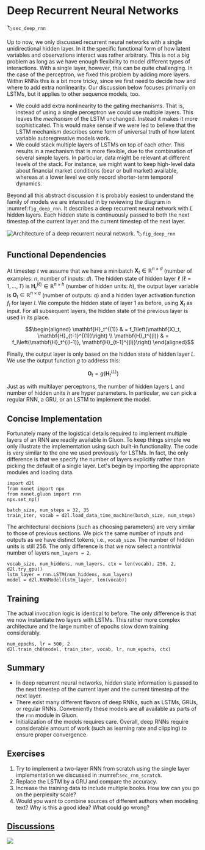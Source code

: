 # Deep Recurrent Neural Networks

:label:`sec_deep_rnn`

Up to now, we only discussed recurrent neural networks with a single unidirectional hidden layer. In it the specific functional form of how latent variables and observations interact was rather arbitrary. This is not a big problem as long as we have enough flexibility to model different types of interactions. With a single layer, however, this can be quite challenging. In the case of the perceptron, we fixed this problem by adding more layers. Within RNNs this is a bit more tricky, since we first need to decide how and where to add extra nonlinearity. Our discussion below focuses primarily on LSTMs, but it applies to other sequence models, too.

* We could add extra nonlinearity to the gating mechanisms. That is, instead of using a single perceptron we could use multiple layers. This leaves the *mechanism* of the LSTM unchanged. Instead it makes it more sophisticated. This would make sense if we were led to believe that the LSTM mechanism describes some form of universal truth of how latent variable autoregressive models work.
* We could stack multiple layers of LSTMs on top of each other. This results in a mechanism that is more flexible, due to the combination of several simple layers. In particular, data might be relevant at different levels of the stack. For instance, we might want to keep high-level data about financial market conditions (bear or bull market) available, whereas at a lower level we only record shorter-term temporal dynamics.

Beyond all this abstract discussion it is probably easiest to understand the family of models we are interested in by reviewing the diagram in :numref:`fig_deep_rnn`. It describes a deep recurrent neural network with $L$ hidden layers. Each hidden state is continuously passed to both the next timestep of the current layer and the current timestep of the next layer.

![ Architecture of a deep recurrent neural network. ](../img/deep-rnn.svg)
:label:`fig_deep_rnn`

## Functional Dependencies

At timestep $t$ we assume that we have a minibatch $\mathbf{X}_t \in \mathbb{R}^{n \times d}$ (number of examples: $n$, number of inputs: $d$). The hidden state of hidden layer $\ell$ ($\ell=1,\ldots, T$) is $\mathbf{H}_t^{(\ell)}  \in \mathbb{R}^{n \times h}$ (number of hidden units: $h$), the output layer variable is $\mathbf{O}_t \in \mathbb{R}^{n \times q}$ (number of outputs: $q$) and a hidden layer activation function $f_l$ for layer $l$. We compute the hidden state of layer $1$ as before, using $\mathbf{X}_t$ as input. For all subsequent layers, the hidden state of the previous layer is used in its place.

$$\begin{aligned}
\mathbf{H}_t^{(1)} & = f_1\left(\mathbf{X}_t, \mathbf{H}_{t-1}^{(1)}\right) \\
\mathbf{H}_t^{(l)} & = f_l\left(\mathbf{H}_t^{(l-1)}, \mathbf{H}_{t-1}^{(l)}\right)
\end{aligned}$$

Finally, the output layer is only based on the hidden state of hidden layer $L$. We use the output function $g$ to address this:

$$\mathbf{O}_t = g \left(\mathbf{H}_t^{(L)}\right)$$

Just as with multilayer perceptrons, the number of hidden layers $L$ and number of hidden units $h$ are hyper parameters. In particular, we can pick a regular RNN, a GRU, or an LSTM to implement the model.

## Concise Implementation

Fortunately many of the logistical details required to implement multiple layers of an RNN are readily available in Gluon. To keep things simple we only illustrate the implementation using such built-in functionality. The code is very similar to the one we used previously for LSTMs. In fact, the only difference is that we specify the number of layers explicitly rather than picking the default of a single layer. Let's begin by importing the appropriate modules and loading data.

```{.python .input  n=17}
import d2l
from mxnet import npx
from mxnet.gluon import rnn
npx.set_np()

batch_size, num_steps = 32, 35
train_iter, vocab = d2l.load_data_time_machine(batch_size, num_steps)
```

The architectural decisions (such as choosing parameters) are very similar to those of previous sections. We pick the same number of inputs and outputs as we have distinct tokens, i.e., `vocab_size`. The number of hidden units is still 256. The only difference is that we now select a nontrivial number of layers `num_layers = 2`.

```{.python .input  n=22}
vocab_size, num_hiddens, num_layers, ctx = len(vocab), 256, 2, d2l.try_gpu()
lstm_layer = rnn.LSTM(num_hiddens, num_layers)
model = d2l.RNNModel(lstm_layer, len(vocab))
```

## Training

The actual invocation logic is identical to before. The only difference is that we now instantiate two layers with LSTMs. This rather more complex architecture and the large number of epochs slow down training considerably.

```{.python .input  n=8}
num_epochs, lr = 500, 2
d2l.train_ch8(model, train_iter, vocab, lr, num_epochs, ctx)
```

## Summary

* In deep recurrent neural networks, hidden state information is passed to the next timestep of the current layer and the current timestep of the next layer.
* There exist many different flavors of deep RNNs, such as LSTMs, GRUs, or regular RNNs. Conveniently these models are all available as parts of the `rnn` module in Gluon.
* Initialization of the models requires care. Overall, deep RNNs require considerable amount of work (such as learning rate and clipping) to ensure proper convergence.

## Exercises

1. Try to implement a two-layer RNN from scratch using the single layer implementation we discussed in :numref:`sec_rnn_scratch`.
2. Replace the LSTM by a GRU and compare the accuracy.
3. Increase the training data to include multiple books. How low can you go on the perplexity scale?
4. Would you want to combine sources of different authors when modeling text? Why is this a good idea? What could go wrong?

## [Discussions](https://discuss.mxnet.io/t/2369)

![](../img/qr_deep-rnn.svg)
